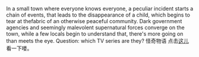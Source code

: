 In a small town where everyone knows everyone,
a peculiar incident starts a chain of events,
that leads to the disappearance of a child,
which begins to tear at thefabric of an otherwise peaceful community.
Dark government agencies and seemingly malevolent supernatural forces converge on the town,
while a few locals begin to understand that,
there's more going on than meets the eye.
Question: which TV series are they?
怪奇物语 点击[这儿](http://www.zmz2017.com/gresource/34521)看一下喽。
